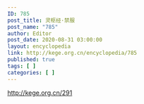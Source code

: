 ```yaml
---
ID: 785
post_title: 灵枢经·禁服
post_name: "785"
author: Editor
post_date: 2020-08-31 03:00:00
layout: encyclopedia
link: http://kege.org.cn/encyclopedia/785
published: true
tags: [ ]
categories: [ ]
---
```

http://kege.org.cn/291